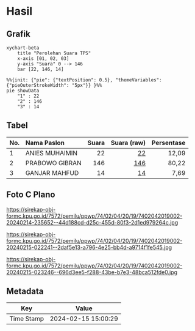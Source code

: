 # Hasil

## Grafik

```mermaid
xychart-beta
    title "Perolehan Suara TPS"
    x-axis [01, 02, 03]
    y-axis "Suara" 0 --> 146
    bar [22, 146, 14]
```

```mermaid
%%{init: {"pie": {"textPosition": 0.5}, "themeVariables": {"pieOuterStrokeWidth": "5px"}} }%%
pie showData
    "1" : 22
    "2" : 146
    "3" : 14
```

## Tabel

| No. | Nama Paslon    | Suara | Suara (raw) | Persentase |
|:--- |:-------------- | -----:| -----------:| ----------:|
| 1   | ANIES MUHAIMIN | 22    | [22][p-1]   | 12,09      |
| 2   | PRABOWO GIBRAN | 146   | [146][p-2]  | 80,22      |
| 3   | GANJAR MAHFUD  | 14    | [14][p-3]   | 7,69       |


[p-1]: https://github.com/gigit-pemilu/pemilu-2024-74-sulawesi-tenggara/blob/main/pilpres/hitung-suara/sub/74-sulawesi-tenggara/sub/02-konawe/sub/04-pondidaha/sub/2019-ahuawatu/sub/002-tps/sub/paslon-1.txt
[p-2]: https://github.com/gigit-pemilu/pemilu-2024-74-sulawesi-tenggara/blob/main/pilpres/hitung-suara/sub/74-sulawesi-tenggara/sub/02-konawe/sub/04-pondidaha/sub/2019-ahuawatu/sub/002-tps/sub/paslon-2.txt
[p-3]: https://github.com/gigit-pemilu/pemilu-2024-74-sulawesi-tenggara/blob/main/pilpres/hitung-suara/sub/74-sulawesi-tenggara/sub/02-konawe/sub/04-pondidaha/sub/2019-ahuawatu/sub/002-tps/sub/paslon-3.txt

## Foto C Plano

https://sirekap-obj-formc.kpu.go.id/7572/pemilu/ppwp/74/02/04/20/19/7402042019002-20240214-235652--44d188cd-d25c-455d-80f3-2d1ed979264c.jpg

https://sirekap-obj-formc.kpu.go.id/7572/pemilu/ppwp/74/02/04/20/19/7402042019002-20240215-022241--2daf5e13-a796-4e25-bb4d-a9714f1fe545.jpg

https://sirekap-obj-formc.kpu.go.id/7572/pemilu/ppwp/74/02/04/20/19/7402042019002-20240215-023246--696d3ee5-f288-43be-b7e3-48bca512fde0.jpg


## Metadata

| Key        | Value               |
| ---------- | ------------------- |
| Time Stamp | 2024-02-15 15:00:29 |



